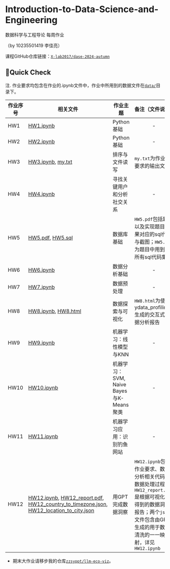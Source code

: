 # Introduction-to-Data-Science-and-Engineering
数据科学与工程导论 每周作业

（by 10235501419 李佳亮）

课程GitHub仓库链接：[`X-lab2017/dase-2024-autumn`](https://github.com/X-lab2017/dase-2024-autumn)
## 🚀Quick Check
注. 作业要求均包含在作业的.ipynb文件中，作业中所用到的数据文件在[`data/`](data/)目录下。

| 作业序号 | 相关文件 | 作业主题 | 备注（文件说明） |
| --- | --- | --- | --- |
| HW1 | [HW1.ipynb](HW1.ipynb) | Python基础 | <div style="text-align: center;">-</div> |
| HW2 | [HW2.ipynb](HW2.ipynb) | Python基础 | <div style="text-align: center;">-</div> |
| HW3 | [HW3.ipynb](HW3.ipynb), [my.txt](my.txt) | 排序与文件读写 | `my.txt`为作业中要求的输出文件 |
| HW4 | [HW4.ipynb](HW4.ipynb) | 寻找关键用户和分析社交关系 | <div style="text-align: center;">-</div> |
| HW5 | [HW5.pdf](HW5.pdf), [HW5.sql](HW5.sql) | 数据库基础 | `HW5.pdf`包括题目以及实现题目效果对应的sql代码与截图；`HW5.sql`为题目中用到的所有sql代码集合 |
| HW6 | [HW6.ipynb](HW6.ipynb) | 数据分析基础 | <div style="text-align: center;">-</div> |
| HW7 | [HW7.ipynb](HW7.ipynb) | 数据预处理 | <div style="text-align: center;">-</div> |
| HW8 | [HW8.ipynb](HW8.ipynb), [HW8.html](HW8.html) | 数据探索与可视化 | `HW8.html`为使用ydata_profiling生成的交互式数据分析报告 |
| HW9 | [HW9.ipynb](HW9.ipynb) | 机器学习：线性模型与KNN | <div style="text-align: center;">-</div> |
| HW10 | [HW10.ipynb](HW10.ipynb) | 机器学习：SVM, Naive Bayes与K-Means聚类 | <div style="text-align: center;">-</div> |
| HW11 | [HW11.ipynb](HW11.ipynb) | 机器学习应用：识别钓鱼网站 | <div style="text-align: center;">-</div> |
| HW12 | [HW12.ipynb](HW12.ipynb), [HW12_report.pdf](HW12_report.pdf), [HW12_country_to_timezone.json](HW12_country_to_timezone.json), [HW12_location_to_city.json](HW12_location_to_city.json) | 用GPT完成数据洞察 | `HW12.ipynb`包含作业要求、数据分析相关代码与数据处理过程；`HW12_report.pdf`是根据可视化图得到的数据洞察报告；两个`json`文件包含由GPT生成的用于数据清洗的一一映射，详见`HW12.ipynb` |

- 期末大作业请移步我的仓库[`zzsyppt/llm-eco-viz`](https://github.com/zzsyppt/llm-eco-viz)。
